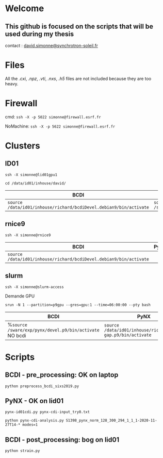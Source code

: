 # Welcome 

## This github is focused on the scripts that will be used during my thesis

contact : david.simonne@synchrotron-soleil.fr

# Files
All the *.cxi*, *.npz*, *.vti*, *.nxs*, *.h5* files are not included because they are too heavy.

# Firewall
cmd:
`ssh -X -p 5022 simonne@firewall.esrf.fr`

NoMachine:
`ssh -X -p 5622 simonne@firewall.esrf.fr`


# Clusters

## ID01
`ssh -X simonne@lid01gpu1`

`cd /data/id01/inhouse/david/`

 BCDI | PyNX
------------ | -------------
`source /data/id01/inhouse/richard/bcdiDevel.debian9/bin/activate` | `source /sware/exp/pynx/devel.debian9/bin/activate`


## rnice9
`ssh -X simonne@rnice9`

 BCDI | PyNX
------------ | -------------
`source /data/id01/inhouse/richard/bcdiDevel.debian9/bin/activate` | 


## slurm
`ssh -X simonne@slurm-access`

Demande GPU

`srun -N 1 --partition=p9gpu --gres=gpu:1 --time=06:00:00 --pty bash`

 BCDI | PyNX
------------ | -------------
%`source /sware/exp/pynx/devel.p9/bin/activate`    NO bcdi | `source /data/id01/inhouse/richard/pynx-gap.p9/bin/activate`


# Scripts
## 	BCDI - pre_processing: OK on laptop

`python preprocess_bcdi_sixs2019.py`


## PyNX - OK on lid01

`pynx-id01cdi.py pynx-cdi-input_try0.txt`

`python pynx-cdi-analysis.py S1398_pynx_norm_128_300_294_1_1_1-2020-11-27T14-* modes=1`

## BCDI - post_processing: bog on lid01

`python strain.py`